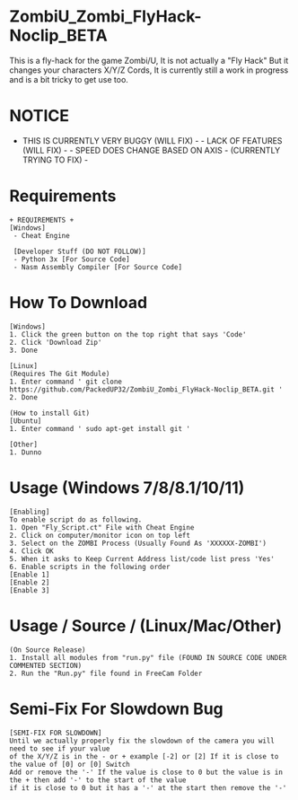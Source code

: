 # ZombiU_Zombi_FlyHack-Noclip_BETA
This is a fly-hack for the game Zombi/U, It is not actually a "Fly Hack" But it changes your characters X/Y/Z Cords, It is currently still a work in progress and is a bit tricky to get use too.

# NOTICE
 - THIS IS CURRENTLY VERY BUGGY (WILL FIX) - - LACK OF FEATURES (WILL FIX) - - SPEED DOES CHANGE BASED ON AXIS - (CURRENTLY TRYING TO FIX) -

# Requirements
```
+ REQUIREMENTS +
[Windows]
 - Cheat Engine
 
 [Developer Stuff (DO NOT FOLLOW)]
 - Python 3x [For Source Code]
 - Nasm Assembly Compiler [For Source Code]
```

# How To Download
```
[Windows]
1. Click the green button on the top right that says 'Code'
2. Click 'Download Zip'
3. Done

[Linux]
(Requires The Git Module)
1. Enter command ' git clone https://github.com/PackedUP32/ZombiU_Zombi_FlyHack-Noclip_BETA.git '
2. Done
```

```
(How to install Git)
[Ubuntu]
1. Enter command ' sudo apt-get install git '

[Other]
1. Dunno
```

# Usage (Windows 7/8/8.1/10/11)
```
[Enabling]
To enable script do as following.
1. Open "Fly_Script.ct" File with Cheat Engine
2. Click on computer/monitor icon on top left
3. Select on the ZOMBI Process (Usually Found As 'XXXXXX-ZOMBI')
4. Click OK
5. When it asks to Keep Current Address list/code list press 'Yes'
6. Enable scripts in the following order
[Enable 1]
[Enable 2]
[Enable 3]
```

# Usage / Source / (Linux/Mac/Other)
```
(On Source Release)
1. Install all modules from "run.py" file (FOUND IN SOURCE CODE UNDER COMMENTED SECTION)
2. Run the "Run.py" file found in FreeCam Folder
```

# Semi-Fix For Slowdown Bug
```
[SEMI-FIX FOR SLOWDOWN]
Until we actually properly fix the slowdown of the camera you will need to see if your value
of the X/Y/Z is in the - or + example [-2] or [2] If it is close to the value of [0] or [0] Switch
Add or remove the '-' If the value is close to 0 but the value is in the + then add '-' to the start of the value
if it is close to 0 but it has a '-' at the start then remove the '-'
```
